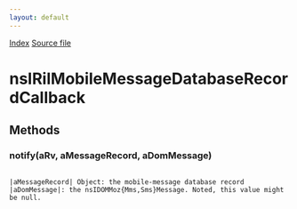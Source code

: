 ```yaml
---
layout: default
---
```

<div id='links'><a href="../index.html">Index</a>
<a href="http://dxr.mozilla.org/mozilla-central/source/dom/mobilemessage/interfaces/nsIRilMobileMessageDatabaseService.idl">Source file</a>
</div>

# nsIRilMobileMessageDatabaseRecordCallback #

## Methods ##

### notify(aRv, aMessageRecord, aDomMessage) ###
<code>  
|aMessageRecord| Object: the mobile-message database record  
|aDomMessage|: the nsIDOMMoz{Mms,Sms}Message. Noted, this value might be null.  
  
</code>